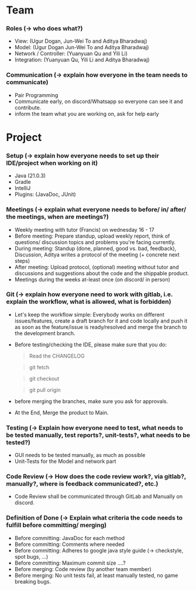 # Team
### Roles (-> who does what?)
- View: (Ugur Dogan, Jun-Wei To and Aditya Bharadwaj)
- Model: (Ugur Dogan Jun-Wei To and Aditya Bharadwaj)
- Network / Controller: (Yuanyuan Qu and Yili Li)
- Integration: (Yuanyuan Qu, Yili Li and Aditya Bharadwaj)

### Communication (-> explain how everyone in the team needs to communicate)
- Pair Programming
- Communicate early, on discord/Whatsapp so everyone can see it and contribute.
- inform the team what you are working on, ask for help early


# Project

### Setup (-> explain how everyone needs to set up their IDE/project when working on it)
- Java (21.0.3)
- Gradle
- IntelliJ 
- Plugins: (JavaDoc, JUnit)

### Meetings (-> explain what everyone needs to before/ in/ after/ the meetings, when are meetings?)
- Weekly meeting with tutor (Francis) on wednesday 16 - 17 
- Before meeting: Prepare standup, upload weekly report, think of questions/ discussion topics and problems you're facing currently.
- During meeting: Standup (done, planned, good vs. bad, feedback), Discussion, Aditya writes a protocol of the meeting (+ concrete next steps)
- After meeting: Upload protocol, (optional) meeting without tutor and discussions and suggestions about the code and the shippable product.
- Meetings during the weeks at-least once (on discord/ in person)


### Git (-> explain how everyone need to work with gitlab, i.e. explain the workflow, what is allowed, what is forbidden)
- Let's keep the workflow simple: Everybody works on different issues/features, create a draft branch for it and code locally and push it as soon as the feature/issue is ready/resolved and merge the branch to the development branch.
- Before testing/checking the IDE, please make sure that you do: 
  > Read the CHANGELOG

  > git fetch

  > git checkout 

  > git pull origin
  
- before merging the branches, make sure you ask for approvals.
- At the End, Merge the product to Main.




### Testing (-> Explain how everyone need to test, what needs to be tested manually, test reports?, unit-tests?, what needs to be tested?)
- GUI needs to be tested manually, as much as possible 
- Unit-Tests for the Model and network part


### Code Review (-> How does the code review work?, via gitlab?, manually?, where is feedback communicated?, etc.)
- Code Review shall be communicated through GitLab and Manually on discord. 


### Definition of Done (-> Explain what criteria the code needs to fulfill before committing/ merging)
- Before committing: JavaDoc for each method
- Before committing: Comments where needed
- Before committing: Adheres to google java style guide (-> checkstyle, spot bugs, ...)
- Before committing: Maximum commit size ....?
- Before merging: Code review (by another team member)
- Before merging: No unit tests fail, at least manually tested, no game breaking bugs.
